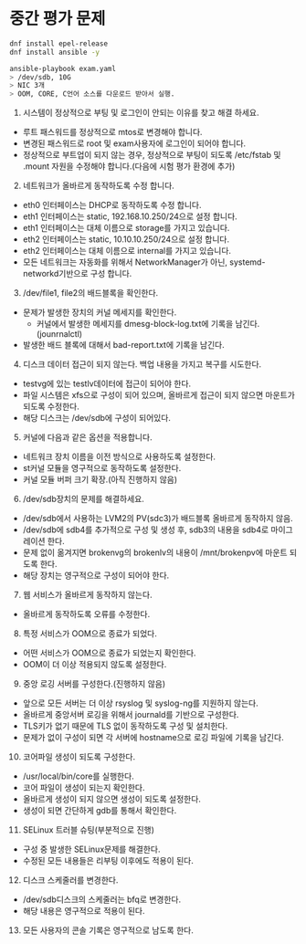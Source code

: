 # 중간 평가 문제

```bash
dnf install epel-release 
dnf install ansible -y

ansible-playbook exam.yaml
> /dev/sdb, 10G
> NIC 3개
> OOM, CORE, C언어 소스를 다운로드 받아서 실행.

```


1. 시스템이 정상적으로 부팅 및 로그인이 안되는 이유를 찾고 해결 하세요.
- 루트 패스워드를 정상적으로 mtos로 변경해야 합니다.
- 변경된 패스워드로 root 및 exam사용자에 로그인이 되어야 합니다. 
- 정상적으로 부트업이 되지 않는 경우, 정상적으로 부팅이 되도록 /etc/fstab 및 .mount 자원을 수정해야 합니다.(다음에 시험 평가 환경에 추가)

2. 네트워크가 올바르게 동작하도록 수정 합니다.
- eth0 인터페이스는 DHCP로 동작하도록 수정 합니다.
- eth1 인터페이스는 static, 192.168.10.250/24으로 설정 합니다.
- eth1 인터페이스는 대체 이름으로 storage를 가지고 있습니다.
- eth2 인터페이스는 static, 10.10.10.250/24으로 설정 합니다.
- eth2 인터페이스는 대체 이름으로 internal를 가지고 있습니다.
- 모든 네트워크는 자동화를 위해서 NetworkManager가 아닌, systemd-networkd기반으로 구성 합니다.

3. /dev/file1, file2의 배드블록을 확인한다.
- 문제가 발생한 장치의 커널 메세지를 확인한다.
  + 커널에서 발생한 메세지를 dmesg-block-log.txt에 기록을 남긴다.(jounrnalctl)
- 발생한 배드 블록에 대해서 bad-report.txt에 기록을 남긴다.

4. 디스크 데이터 접근이 되지 않는다. 백업 내용을 가지고 복구를 시도한다. 
- testvg에 있는 testlv데이터에 접근이 되어야 한다. 
- 파일 시스템은 xfs으로 구성이 되어 있으며, 올바르게 접근이 되지 않으면 마운트가 되도록 수정한다.
- 해당 디스크는 /dev/sdb에 구성이 되어있다. 

5. 커널에 다음과 같은 옵션을 적용합니다.
- 네트워크 장치 이름을 이전 방식으로 사용하도록 설정한다.
- st커널 모듈을 영구적으로 동작하도록 설정한다. 
- 커널 모듈 버퍼 크기 확장.(아직 진행하지 않음)

6. /dev/sdb장치의 문제를 해결하세요. 
- /dev/sdb에서 사용하는 LVM2의 PV(sdc3)가 배드블록 올바르게 동작하지 않음.
- /dev/sdb에 sdb4를 추가적으로 구성 및 생성 후, sdb3의 내용을 sdb4로 마이그레이션 한다.
- 문제 없이 옮겨지면 brokenvg의 brokenlv의 내용이 /mnt/brokenpv에 마운트 되도록 한다.
- 해당 장치는 영구적으로 구성이 되어야 한다. 

7. 웹 서비스가 올바르게 동작하지 않는다. 
- 올바르게 동작하도록 오류를 수정한다.

8. 특정 서비스가 OOM으로 종료가 되었다.
- 어떤 서비스가 OOM으로 종료가 되었는지 확인한다.
- OOM이 더 이상 적용되지 않도록 설정한다. 

9. 중앙 로깅 서버를 구성한다.(진행하지 않음)
- 앞으로 모든 서버는 더 이상 rsyslog 및 syslog-ng를 지원하지 않는다.
- 올바르게 중앙서버 로깅을 위해서 journald를 기반으로 구성한다.
- TLS키가 없기 때문에 TLS 없이 동작하도록 구성 및 설치한다.
- 문제가 없이 구성이 되면 각 서버에 hostname으로 로깅 파일에 기록을 남긴다.

10. 코어파일 생성이 되도록 구성한다.
- /usr/local/bin/core를 실행한다.
- 코어 파일이 생성이 되는지 확인한다.
- 올바르게 생성이 되지 않으면 생성이 되도록 설정한다.
- 생성이 되면 간단하게 gdb를 통해서 확인한다. 

11. SELinux 트러블 슈팅(부분적으로 진행)
- 구성 중 발생한 SELinux문제를 해결한다. 
- 수정된 모든 내용들은 리부팅 이후에도 적용이 된다. 

12. 디스크 스케줄러를 변경한다.
- /dev/sdb디스크의 스케줄러는 bfq로 변경한다.
- 해당 내용은 영구적으로 적용이 된다.

13. 모든 사용자의 콘솔 기록은 영구적으로 남도록 한다.
